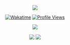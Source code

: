 <!-- https://github.com/DenverCoder1/readme-typing-svg -->
<p align="center">
<img src="https://readme-typing-svg.demolab.com?font=Orbitron&size=25&pause=1000&center=true&vCenter=true&random=false&width=600&lines=Welcome+to+my+GitHub+profile+page!" />
</p>

<p align="center">
    <!--     <a href="https://KindofCrazy.github.io/"><img src="https://img.shields.io/badge/HomePage-blue?logo=blogger, alt="Homepage" title="Homepage"></a> -->
    <a href="https://wakatime.com/yk0329"><img src="https://wakatime.com/badge/user/67677d2a-fdc6-4c21-a964-b5477332bc69.svg" alt="Wakatime" title="Wakatime" /></a>
    <a href="https://github.com/KindofCrazy"><img src="https://komarev.com/ghpvc/?username=KindofCrazy&label=Profile+Views" alt="Profile Views" title="Profile Views" /></a>
</p>

<p align="center">
<!-- https://github.com/tandpfun/skill-icons -->
<img align="center" src="https://skillicons.dev/icons?i=py,c,cpp,java,pytorch,md,vscode&theme=light" />
</p>

<p align="center">
 <!-- https://github.com/anuraghazra/github-readme-stats -->
<img align="center" src="https://github-readme-stats.vercel.app/api/wakatime?username=yk0329&theme=transparent&hide_border=true&layout=compact&langs_count=22" />
 <!-- https://github.com/anuraghazra/github-readme-stats -->
<img align="center" src="https://github-readme-stats.vercel.app/api/top-langs/?username=KindofCrazy&theme=transparent&hide_border=true&layout=donut-vertical&langs_count=6" />
<br/>
</p>


